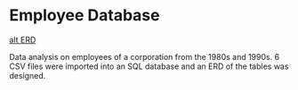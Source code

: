 # Employee Database

[alt ERD](https://github.com/remco-mooij/sql-challenge/blob/master/EmployeeSQL/QuickDBD-SQL-challenge.png)

Data analysis on employees of a corporation from the 1980s and 1990s. 6 CSV files were imported into an SQL database and an ERD of the tables was designed.
